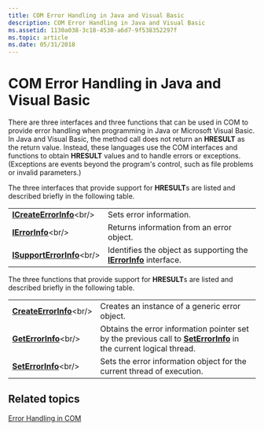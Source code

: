 ```yaml
---
title: COM Error Handling in Java and Visual Basic
description: COM Error Handling in Java and Visual Basic
ms.assetid: 1130a038-3c18-4530-a6d7-9f538352297f
ms.topic: article
ms.date: 05/31/2018
---
```


# COM Error Handling in Java and Visual Basic

There are three interfaces and three functions that can be used in COM to provide error handling when programming in Java or Microsoft Visual Basic. In Java and Visual Basic, the method call does not return an **HRESULT** as the return value. Instead, these languages use the COM interfaces and functions to obtain **HRESULT** values and to handle errors or exceptions. (Exceptions are events beyond the program's control, such as file problems or invalid parameters.)

The three interfaces that provide support for **HRESULT**s are listed and described briefly in the following table.



|                                                                          |                                                                                                                      |
|--------------------------------------------------------------------------|----------------------------------------------------------------------------------------------------------------------|
| [**ICreateErrorInfo**](https://msdn.microsoft.com/library/ms221072(v=VS.71).aspx)<br/>  | Sets error information.<br/>                                                                                   |
| [**IErrorInfo**](https://msdn.microsoft.com/library/ms221233(v=VS.71).aspx)<br/>        | Returns information from an error object.<br/>                                                                 |
| [**ISupportErrorInfo**](https://msdn.microsoft.com/library/ms221083(v=VS.71).aspx)<br/> | Identifies the object as supporting the [**IErrorInfo**](https://msdn.microsoft.com/library/ms221233(v=VS.71).aspx) interface.<br/> |



 

The three functions that provide support for **HRESULT**s are listed and described briefly in the following table.



|                                                                        |                                                                                                                                                                      |
|------------------------------------------------------------------------|----------------------------------------------------------------------------------------------------------------------------------------------------------------------|
| [**CreateErrorInfo**](https://msdn.microsoft.com/library/ms221316(v=VS.71).aspx)<br/> | Creates an instance of a generic error object.<br/>                                                                                                            |
| [**GetErrorInfo**](https://msdn.microsoft.com/library/ms221032(v=VS.71).aspx)<br/>    | Obtains the error information pointer set by the previous call to [**SetErrorInfo**](https://msdn.microsoft.com/library/ms221409(v=VS.71).aspx) in the current logical thread.<br/> |
| [**SetErrorInfo**](https://msdn.microsoft.com/library/ms221409(v=VS.71).aspx)<br/>    | Sets the error information object for the current thread of execution.<br/>                                                                                    |



 

## Related topics

<dl> <dt>

[Error Handling in COM](error-handling-in-com.md)
</dt> </dl>

 

 





